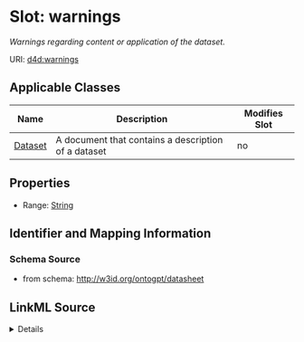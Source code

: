 

# Slot: warnings


_Warnings regarding content or application of the dataset._



URI: [d4d:warnings](http://w3id.org/ontogpt/datasheetwarnings)



<!-- no inheritance hierarchy -->





## Applicable Classes

| Name | Description | Modifies Slot |
| --- | --- | --- |
| [Dataset](Dataset.md) | A document that contains a description of a dataset |  no  |







## Properties

* Range: [String](String.md)





## Identifier and Mapping Information







### Schema Source


* from schema: http://w3id.org/ontogpt/datasheet




## LinkML Source

<details>
```yaml
name: warnings
description: Warnings regarding content or application of the dataset.
from_schema: http://w3id.org/ontogpt/datasheet
rank: 1000
alias: warnings
owner: Dataset
domain_of:
- Dataset
range: string

```
</details>